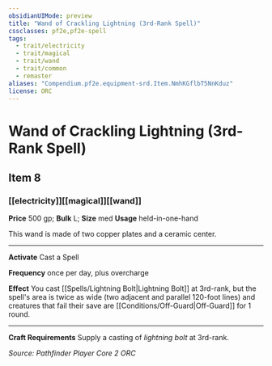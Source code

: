 ```yaml
---
obsidianUIMode: preview
title: "Wand of Crackling Lightning (3rd-Rank Spell)"
cssclasses: pf2e,pf2e-spell
tags:
  - trait/electricity
  - trait/magical
  - trait/wand
  - trait/common
  - remaster
aliases: "Compendium.pf2e.equipment-srd.Item.NmhKGflbT5NnKduz"
license: ORC
---
```

# Wand of Crackling Lightning (3rd-Rank Spell)
## Item 8
### [[electricity]][[magical]][[wand]]


**Price** 500 gp; 
**Bulk** L; **Size** med
**Usage** held-in-one-hand

This wand is made of two copper plates and a ceramic center.

* * *

**Activate** Cast a Spell

**Frequency** once per day, plus overcharge

**Effect** You cast [[Spells/Lightning Bolt|Lightning Bolt]] at 3rd-rank, but the spell's area is twice as wide (two adjacent and parallel 120-foot lines) and creatures that fail their save are [[Conditions/Off-Guard|Off-Guard]] for 1 round.

* * *

**Craft Requirements** Supply a casting of _lightning bolt_ at 3rd-rank.

*Source: Pathfinder Player Core 2*
*ORC*